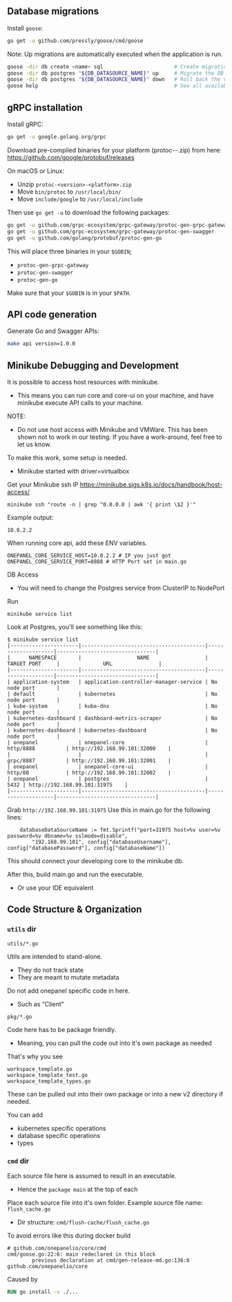 ## Database migrations

Install `goose`:
```bash
go get -u github.com/pressly/goose/cmd/goose
```

Note: Up migrations are automatically executed when the application is run.

```bash
goose -dir db create <name> sql                       # Create migration in db folder
goose -dir db postgres "${DB_DATASOURCE_NAME}" up     # Migrate the DB to the most recent version available
goose -dir db postgres "${DB_DATASOURCE_NAME}" down   # Roll back the version by 1
goose help                                            # See all available commands
```

## gRPC installation

Install gRPC:
```bash
go get -u google.golang.org/grpc
```

Download pre-compiled binaries for your platform (protoc-<version>-<platform>.zip) from here: https://github.com/google/protobuf/releases

On macOS or Linux:

- Unzip `protoc-<version>-<platform>.zip`
- Move `bin/protoc` to `/usr/local/bin/`
- Move `include/google` to `/usr/local/include`

Then use `go get -u` to download the following packages:

```bash
go get -u github.com/grpc-ecosystem/grpc-gateway/protoc-gen-grpc-gateway
go get -u github.com/grpc-ecosystem/grpc-gateway/protoc-gen-swagger
go get -u github.com/golang/protobuf/protoc-gen-go
```

This will place three binaries in your `$GOBIN`;

* `protoc-gen-grpc-gateway`
* `protoc-gen-swagger`
* `protoc-gen-go`

Make sure that your `$GOBIN` is in your `$PATH`.

## API code generation

Generate Go and Swagger APIs:
```bash
make api version=1.0.0
```

## Minikube Debugging and Development

It is possible to access host resources with minikube.
- This means you can run core and core-ui on your machine, and have minikube
execute API calls to your machine.

NOTE:
- Do not use host access with Minikube and VMWare. This has been shown not to work
in our testing.
If you have a work-around, feel free to let us know.

To make this work, some setup is needed.
- Minikube started with driver=virtualbox

Get your Minikube ssh IP
https://minikube.sigs.k8s.io/docs/handbook/host-access/

```shell script
minikube ssh "route -n | grep ^0.0.0.0 | awk '{ print \$2 }'"
```
Example output:
```shell script
10.0.2.2
```

When running core api, add these ENV variables.
```shell script
ONEPANEL_CORE_SERVICE_HOST=10.0.2.2 # IP you just got
ONEPANEL_CORE_SERVICE_PORT=8888 # HTTP Port set in main.go
```

DB Access
- You will need to change the Postgres service from ClusterIP to NodePort

Run
```shell script
minikube service list
```

Look at Postgres, you'll see something like this:
```shell script
$ minikube service list
|----------------------|----------------------------------------|--------------------|--------------------------------|
|      NAMESPACE       |                  NAME                  |    TARGET PORT     |              URL               |
|----------------------|----------------------------------------|--------------------|--------------------------------|
| application-system   | application-controller-manager-service | No node port       |
| default              | kubernetes                             | No node port       |
| kube-system          | kube-dns                               | No node port       |
| kubernetes-dashboard | dashboard-metrics-scraper              | No node port       |
| kubernetes-dashboard | kubernetes-dashboard                   | No node port       |
| onepanel             | onepanel-core                          | http/8888          | http://192.168.99.101:32000    |
|                      |                                        | grpc/8887          | http://192.168.99.101:32001    |
| onepanel             | onepanel-core-ui                       | http/80            | http://192.168.99.101:32002    |
| onepanel             | postgres                               |               5432 | http://192.168.99.101:31975    |
|----------------------|----------------------------------------|--------------------|--------------------------------|
```
Grab `http://192.168.99.101:31975`
Use this in main.go for the following lines:

```shell script
	databaseDataSourceName := fmt.Sprintf("port=31975 host=%v user=%v password=%v dbname=%v sslmode=disable",
		"192.168.99.101", config["databaseUsername"], config["databasePassword"], config["databaseName"])
```
This should connect your developing core to the minikube db.

After this, build main.go and run the executable.
- Or use your IDE equivalent

## Code Structure & Organization

### `utils` dir

```shell script
utils/*.go
```

Utils are intended to stand-alone.
- They do not track state
- They are meant to mutate metadata

Do not add onepanel specific code in here.
- Such as "Client"

```shell script
pkg/*.go
```
Code here has to be package friendly.
- Meaning, you can pull the code out into it's own package as needed

That's why you see
```shell script
workspace_template.go
workspace_template_test.go
workspace_template_types.go
```
These can be pulled out into their own package or into a new v2 directory if needed.

You can add
- kubernetes specific operations
- database specific operations
- types

### `cmd` dir
Each source file here is assumed to result in an executable.
- Hence the `package main` at the top of each

Place each source file into it's own folder.
Example source file name: `flush_cache.go`
- Dir structure: `cmd/flush-cache/flush_cache.go`

To avoid errors like this during docker build
```text
# github.com/onepanelio/core/cmd
cmd/goose.go:22:6: main redeclared in this block
        previous declaration at cmd/gen-release-md.go:136:6
github.com/onepanelio/core
```
Caused by
```dockerfile
RUN go install -v ./...
```


